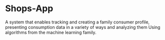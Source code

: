 # Shops-App
A system that enables tracking and creating a family consumer profile, presenting consumption data in a variety of ways and analyzing them Using algorithms from the machine learning family.
